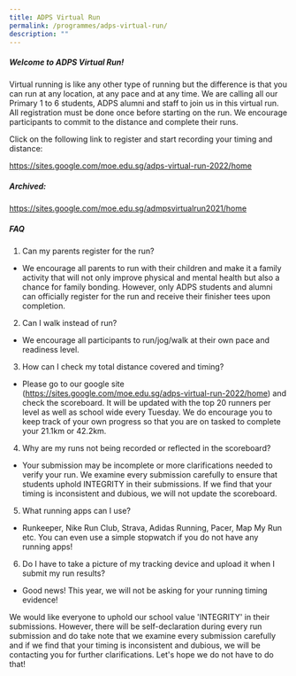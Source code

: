 ```yaml
---
title: ADPS Virtual Run
permalink: /programmes/adps-virtual-run/
description: ""
---
```

##### Welcome to ADPS Virtual Run!

Virtual running is like any other type of running but the difference is that you can run at any location, at any pace and at any time.
We are calling all our Primary 1 to 6 students, ADPS alumni and staff to join us in this virtual run.
All registration must be done once before starting on the run. We encourage participants to commit to the distance and complete their runs.

Click on the following link to register and start recording your timing and distance:

https://sites.google.com/moe.edu.sg/adps-virtual-run-2022/home

##### Archived:
https://sites.google.com/moe.edu.sg/admpsvirtualrun2021/home


##### FAQ

1. Can my parents register for the run?

- We encourage all parents to run with their children and make it a family activity that will not only improve physical and mental health but also a chance for family bonding. However, only ADPS students and alumni can officially register for the run and receive their finisher tees upon completion.

2. Can I walk instead of run?

- We encourage all participants to run/jog/walk at their own pace and readiness level.

3. How can I check my total distance covered and timing?

- Please go to our google site (https://sites.google.com/moe.edu.sg/adps-virtual-run-2022/home) and check the scoreboard. It will be updated with the top 20 runners per level as well as school wide every Tuesday. We do encourage you to keep track of your own progress so that you are on tasked to complete your 21.1km or 42.2km.

4. Why are my runs not being recorded or reflected in the scoreboard?

- Your submission may be incomplete or more clarifications needed to verify your run. We examine every submission carefully to ensure that students uphold INTEGRITY in their submissions. If we find that your timing is inconsistent and dubious, we will not update the scoreboard.

5. What running apps can I use?

- Runkeeper, Nike Run Club, Strava, Adidas Running, Pacer, Map My Run etc. You can even use a simple stopwatch if you do not have any running apps!

6. Do I have to take a picture of my tracking device and upload it when I submit my run results?

- Good news! This year, we will not be asking for your running timing evidence!

We would like everyone to uphold our school value 'INTEGRITY' in their submissions. However, there will be self-declaration during every run submission and do take note that we examine every submission carefully and if we find that your timing is inconsistent and dubious, we will be contacting you for further clarifications. Let's hope we do not have to do that!